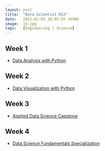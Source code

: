 ```yaml
---
layout: post
title:  "Data Scientist M22"
date:   2021-01-01 18:05:55 +0300
image:  19.jpg
tags:   [Engineering | Science]
---
```

## Week 1
- [Data Analysis with Python](https://www.coursera.org/learn/data-analysis-with-python)

## Week 2
- [Data Visualization with Python](https://www.coursera.org/learn/python-for-data-visualization)

## Week 3
- [Applied Data Science Capstone](https://www.coursera.org/learn/applied-data-science-capstone)

## Week 4
- [Data Science Fundamentals Specialization](https://www.coursera.org/specializations/data-science-fundamentals#courses)


[jekyll-docs]: https://jekyllrb.com/docs/home
[jekyll-gh]:   https://github.com/jekyll/jekyll
[jekyll-talk]: https://talk.jekyllrb.com/
